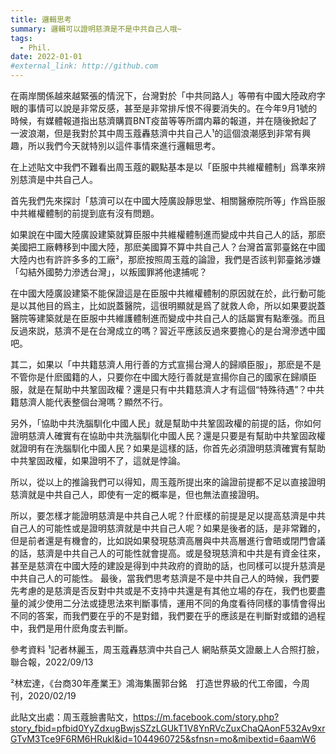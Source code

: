```yaml
---
title: 邏輯思考
summary: 邏輯可以證明慈濟是不是中共自己人哦~
tags:
  - Phil.
date: 2022-01-01
#external_link: http://github.com
---
```


<!--- --->
在兩岸關係越來越緊張的情況下，台灣對於「中共同路人」等帶有中國大陸政府字眼的事情可以說是非常反感，甚至是非常排斥恨不得要消失的。在今年9月1號的時候，有媒體報道指出慈濟購買BNT疫苗等等所謂内幕的報道，并在隨後掀起了一波浪潮，但是我對於其中周玉蔻轟慈濟中共自己人¹的這個浪潮感到非常有興趣，所以我們今天就特別以這件事情來進行邏輯思考。

在上述貼文中我們不難看出周玉蔻的觀點基本是以「臣服中共維權體制」爲準來辨別慈濟是中共自己人。

首先我們先來探討「慈濟可以在中國大陸廣設靜思堂、相關醫療院所等」作爲臣服中共維權體制的前提到底有沒有問題。

如果說在中國大陸廣設建築就算臣服中共維權體制進而變成中共自己人的話，那麽美國把工廠轉移到中國大陸，那麽美國算不算中共自己人？台灣首富郭臺銘在中國大陸内也有許許多多的工廠²，那麽按照周玉蔻的論證，我們是否該判郭臺銘涉嫌「勾結外國勢力滲透台灣」，以叛國罪將他逮捕呢？

在中國大陸廣設建築不能保證這是在臣服中共維權體制的原因就在於，此行動可能是以其他目的爲主，比如説蓋醫院，這很明顯就是爲了就救人命，所以如果要説蓋醫院等建築就是在臣服中共維護體制進而變成中共自己人的話屬實有點牽强。而且反過來説，慈濟不是在台灣成立的嗎？習近平應該反過來要擔心的是台灣滲透中國吧。

其二，如果以「中共籍慈濟人用行善的方式宣揚台灣人的歸順臣服」，那麽是不是不管你是什麽國籍的人，只要你在中國大陸行善就是宣揚你自己的國家在歸順臣服，就是在幫助中共鞏固政權？還是只有中共籍慈濟人才有這個“特殊待遇”？中共籍慈濟人能代表整個台灣嗎？顯然不行。

另外，「協助中共洗腦馴化中國人民」就是幫助中共鞏固政權的前提的話，你如何證明慈濟人確實有在協助中共洗腦馴化中國人民？還是只要是有幫助中共鞏固政權就證明有在洗腦馴化中國人民？如果是這樣的話，你首先必須證明慈濟確實有幫助中共鞏固政權，如果證明不了，這就是悖論。

所以，從以上的推論我們可以得知，周玉蔻所提出來的論證前提都不足以直接證明慈濟就是中共自己人，即使有一定的概率是，但也無法直接證明。 

所以，要怎樣才能證明慈濟是中共自己人呢？什麽樣的前提是足以提高慈濟是中共自己人的可能性或是證明慈濟就是中共自己人呢？如果是後者的話，是非常難的，但是前者還是有機會的，比如説如果發現慈濟高層與中共高層進行會晤或閉門會議的話，慈濟是中共自己人的可能性就會提高。或是發現慈濟和中共是有資金往來，甚至是慈濟在中國大陸的建設是得到中共政府的資助的話，也同樣可以提升慈濟是中共自己人的可能性。
最後，當我們思考慈濟是不是中共自己人的時候，我們要先考慮的是慈濟是否反對中共或是不支持中共還是有其他立場的存在，我們也要盡量的減少使用二分法或捷思法來判斷事情，運用不同的角度看待同樣的事情會得出不同的答案，而我們要在乎的不是對錯，我們要在乎的應該是在判斷對或錯的過程中，我們是用什麽角度去判斷。


參考資料
¹記者林麗玉，周玉蔻轟慈濟中共自己人 網貼蔡英文證嚴上人合照打臉，聯合報，2022/09/13

²林宏達，《台商30年產業王》鴻海集團郭台銘　打造世界級的代工帝國，今周刊，2020/02/19

此貼文出處：周玉蔻臉書貼文，https://m.facebook.com/story.php?story_fbid=pfbid0YyZdxugBwjsSZzLGUkT1V8YnRVcZuxChaQAonF532Av9xrGTvM3Tce9F6RM6HRukl&id=1044960725&sfnsn=mo&mibextid=6aamW6
